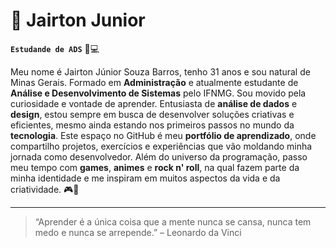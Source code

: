 # 🤖 Jairton Junior

**`Estudande de ADS`** 📖💻

Meu nome é Jairton Júnior Souza Barros, tenho 31 anos e sou natural de Minas Gerais. 
Formado em **Administração** e atualmente estudante de **Análise e Desenvolvimento de Sistemas** pelo IFNMG. Sou movido pela curiosidade e vontade de aprender.
Entusiasta de **análise de dados** e **design**, estou sempre em busca de desenvolver soluções criativas e eficientes, mesmo ainda estando nos primeiros passos no mundo da **tecnologia**.
Este espaço no GitHub é meu **portfólio de aprendizado**, onde compartilho projetos, exercícios e experiências que vão moldando minha jornada como desenvolvedor.
Além do universo da programação, passo meu tempo com **games**, **animes** e **rock n' roll**, na qual fazem parte da minha identidade e me inspiram em muitos aspectos da vida e da criatividade. 🎮🤘 

---

> “Aprender é a única coisa que a mente nunca se cansa, nunca tem medo e nunca se arrepende.” – Leonardo da Vinci
